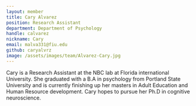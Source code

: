 ```yaml
---
layout: member
title: Cary Alvarez
position: Research Assistant
department: Department of Psychology 
handle: calvarez
nickname: Cary
email: malva331@fiu.edu
github: caryalvrz
image: /assets/images/team/Alvarez-Cary.jpg
---
```

Cary is a Research Assistant at the NBC lab at Florida international University. She graduated with a B.A in psychology from Portland State University and is currently finishing up her masters in Adult Education and Human Resource development. Cary hopes to pursue her Ph.D in cognitive neuroscience.
